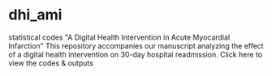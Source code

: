 # dhi_ami
statistical codes 
"A Digital Health Intervention in Acute Myocardial Infarction"  This repository accompanies our manuscript analyzing the effect of a digital health intervention on 30-day hospital readmission. Click here to view the codes & outputs
